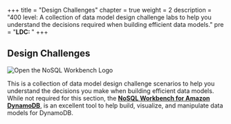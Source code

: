 +++
title = "Design Challenges"
chapter = true
weight = 2
description = "400 level: A collection of data model design challenge labs to help you understand the decisions required when building efficient data models."
pre = "<b>LDC: </b>"
+++
## Design Challenges

![Open the NoSQL Workbench Logo](/images/nosql_wb.png)

This is a collection of data model design challenge scenarios to help you understand the decisions you make when building efficient data models. While not required for this section, the **[NoSQL Workbench for Amazon DynamoDB](https://docs.aws.amazon.com/amazondynamodb/latest/developerguide/workbench.html)**, is an excellent tool to help build, visualize, and manipulate data models for DynamoDB.
